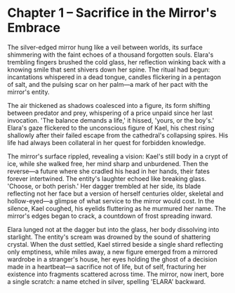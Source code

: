 # Chapter 1 – Sacrifice in the Mirror's Embrace

The silver-edged mirror hung like a veil between worlds, its surface shimmering with the faint echoes of a thousand forgotten souls. Elara's trembling fingers brushed the cold glass, her reflection winking back with a knowing smile that sent shivers down her spine. The ritual had begun: incantations whispered in a dead tongue, candles flickering in a pentagon of salt, and the pulsing scar on her palm—a mark of her pact with the mirror's entity.

The air thickened as shadows coalesced into a figure, its form shifting between predator and prey, whispering of a price unpaid since her last invocation. 'The balance demands a life,' it hissed, 'yours, or the boy's.' Elara's gaze flickered to the unconscious figure of Kael, his chest rising shallowly after their failed escape from the cathedral's collapsing spires. His life had always been collateral in her quest for forbidden knowledge.

The mirror's surface rippled, revealing a vision: Kael's still body in a crypt of ice, while she walked free, her mind sharp and unburdened. Then the reverse—a future where she cradled his head in her hands, their fates forever intertwined. The entity's laughter echoed like breaking glass. 'Choose, or both perish.' Her dagger trembled at her side, its blade reflecting not her face but a version of herself centuries older, skeletal and hollow-eyed—a glimpse of what service to the mirror would cost. In the silence, Kael coughed, his eyelids fluttering as he murmured her name. The mirror's edges began to crack, a countdown of frost spreading inward.

Elara lunged not at the dagger but into the glass, her body dissolving into starlight. The entity's scream was drowned by the sound of shattering crystal. When the dust settled, Kael stirred beside a single shard reflecting only emptiness, while miles away, a new figure emerged from a mirrored wardrobe in a stranger's house, her eyes holding the ghost of a decision made in a heartbeat—a sacrifice not of life, but of self, fracturing her existence into fragments scattered across time. The mirror, now inert, bore a single scratch: a name etched in silver, spelling 'ELARA' backward.